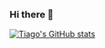 ### Hi there 👋

[![Tiago's GitHub stats](https://github-readme-stats.vercel.app/api?username=tiagocmendes)](https://github.com/anuraghazra/github-readme-stats)

<!--
**tiagocmendes/tiagocmendes** is a ✨ _special_ ✨ repository because its `README.md` (this file) appears on your GitHub profile.

Here are some ideas to get you started:

- 🔭 I’m currently working on ...
- 🌱 I’m currently learning ...
- 👯 I’m looking to collaborate on ...
- 🤔 I’m looking for help with ...
- 💬 Ask me about ...
- 📫 How to reach me: ...
- 😄 Pronouns: ...
- ⚡ Fun fact: ...
-->
